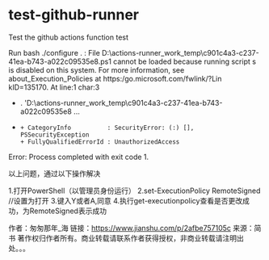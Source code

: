# test-github-runner
Test the github actions function
test

Run bash ./configure
. : File D:\actions-runner\_work\_temp\c901c4a3-c237-41ea-b743-a022c09535e8.ps1 cannot be loaded because running script
s is disabled on this system. For more information, see about_Execution_Policies at https:/go.microsoft.com/fwlink/?Lin
kID=135170.
At line:1 char:3
+ . 'D:\actions-runner\_work\_temp\c901c4a3-c237-41ea-b743-a022c09535e8 ...
+   ~~~~~~~~~~~~~~~~~~~~~~~~~~~~~~~~~~~~~~~~~~~~~~~~~~~~~~~~~~~~~~~~~~~
    + CategoryInfo          : SecurityError: (:) [], PSSecurityException
    + FullyQualifiedErrorId : UnauthorizedAccess
Error: Process completed with exit code 1.

以上问题，通过以下操作解决

1.打开PowerShell（以管理员身份运行）
2.set-ExecutionPolicy RemoteSigned //设置为打开
3.键入Y或者A,同意
4.执行get-executionpolicy查看是否更改成功，为RemoteSigned表示成功

作者：匆匆那年_海
链接：https://www.jianshu.com/p/2afbe757105c
来源：简书
著作权归作者所有。商业转载请联系作者获得授权，非商业转载请注明出处。。。